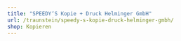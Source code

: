 ```yaml
---
title: "SPEEDY‘S Kopie + Druck Helminger GmbH"
url: /traunstein/speedy-s-kopie-druck-helminger-gmbh/
shop: Kopieren
---
```

